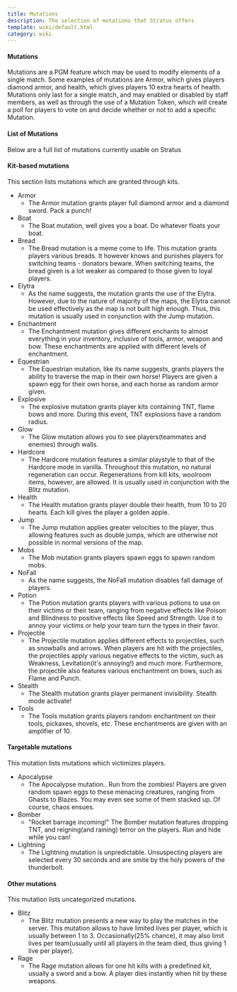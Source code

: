 ```yaml
---
title: Mutations
description: The selection of mutations that Stratus offers
template: wiki/default.html
category: wiki
---
```


#### Mutations

Mutations are a PGM feature which may be used to modify elements of a single match. Some examples of mutations are Armor, which gives players diamond armor, and health, which gives players 10 extra hearts of health. Mutations only last for a single match, and may enabled or disabled by staff members, as well as through the use of a Mutation Token, which will create a poll for players to vote on and decide whether or not to add a specific Mutation.

#### List of Mutations

Below are a full list of mutations currently usable on Stratus

#### Kit-based mutations

This section lists mutations which are granted through kits.

- Armor
    - The Armor mutation grants player full diamond armor and a diamond sword. Pack a punch!
- Boat
    - The Boat mutation, well gives you a boat. Do whatever floats your boat.
- Bread
    - The Bread mutation is a meme come to life. This mutation grants players various breads. It however knows and punishes players for switching teams - donators beware. When switching teams, the bread given is a lot weaker as compared to those given to loyal players.
- Elytra
    - As the name suggests, the mutation grants the use of the Elytra. However, due to the nature of majority of the maps, the Elytra cannot be used effectively as the map is not built high enough. Thus, this mutation is usually used in conjunction with the Jump mutation.
- Enchantment
    - The Enchantment mutation gives different enchants to almost everything in your inventory, inclusive of tools, armor, weapon and bow. These enchantments are applied with different levels of enchantment.
- Equestrian
    - The Equestrian mutation, like its name suggests, grants players the ability to traverse the map in their own horse! Players are given a spawn egg for their own horse, and each horse as random armor given.
- Explosive
    - The explosive mutation grants player kits containing TNT, flame bows and more. During this event, TNT explosions have a random radius.
- Glow
    - The Glow mutation allows you to see players(teammates and enemies) through walls.
- Hardcore
    - The Hardcore mutation features a similar playstyle to that of the Hardcore mode in vanilla. Throughout this mutation, no natural regeneration can occur. Regenerations from kill kits, woolroom items, however, are allowed. It is usually used in conjunction with the Blitz mutation.
- Health
    - The Health mutation grants player double their health, from 10 to 20 hearts. Each kill gives the player a golden apple.
- Jump
    - The Jump mutation applies greater velocities to the player, thus allowing features such as double jumps, which are otherwise not possible in normal versions of the map.
- Mobs
    - The Mob mutation grants players spawn eggs to spawn random mobs.
- NoFall
    - As the name suggests, the NoFall mutation disables fall damage of players.
- Potion
    - The Potion mutation grants players with various potions to use on their victims or their team, ranging from negative effects like Poison and Blindness to positive effects like Speed and Strength. Use it to annoy your victims or help your team turn the types in their favor.
- Projectile
    - The Projectile mutation applies different effects to projectiles, such as snowballs and arrows. When players are hit with the projectiles, the projectiles apply various negative effects to the victim, such as Weakness, Levitation(it's annoying!) and much more. Furthermore, the projectile also features various enchantment on bows, such as Flame and Punch.
- Stealth
    - The Stealth mutation grants player permanent invisibility. Stealth mode activate!
- Tools
    - The Tools mutation grants players random enchantment on their tools, pickaxes, shovels, etc. These enchantments are given with an amplifier of 10.

#### Targetable mutations

This mutation lists mutations which victimizes players.

- Apocalypse
    - The Apocalypse mutation.. Run from the zombies! Players are given random spawn eggs to these menacing creatures, ranging from Ghasts to Blazes. You may even see some of them stacked up. Of course, chaos ensues.
- Bomber
    - "Rocket barrage incoming!" The Bomber mutation features dropping TNT, and reigning(and raining) terror on the players. Run and hide while you can!
- Lightning
    - The Lightning mutation is unpredictable. Unsuspecting players are selected every 30 seconds and are smite by the holy powers of the thunderbolt.

#### Other mutations

This mutation lists uncategorized mutations.

- Blitz
    - The Blitz mutation presents a new way to play the matches in the server. This mutation allows to have limited lives per player, which is usually between 1 to 3. Occasionally(25% chance), it may also limit lives per team(usually until all players in the team died, thus giving 1 live per player).
- Rage
    - The Rage mutation allows for one hit kills with a predefined kit, usually a sword and a bow. A player dies instantly when hit by these weapons.    
